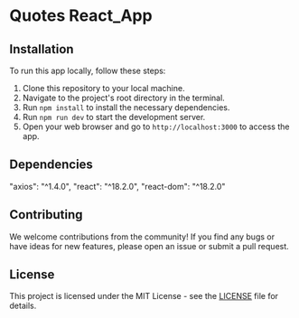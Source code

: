 # Quotes React_App


## Installation

To run this app locally, follow these steps:

1. Clone this repository to your local machine.
2. Navigate to the project's root directory in the terminal.
3. Run `npm install` to install the necessary dependencies.
4. Run `npm run dev` to start the development server.
5. Open your web browser and go to `http://localhost:3000` to access the app.

## Dependencies

"axios": "^1.4.0",
"react": "^18.2.0",
"react-dom": "^18.2.0"


## Contributing

We welcome contributions from the community! If you find any bugs or have ideas for new features, please open an issue or submit a pull request.

## License

This project is licensed under the MIT License - see the [LICENSE](LICENSE) file for details.

